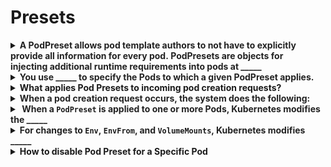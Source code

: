 # Presets 

<details>
<summary>
<b><span style="color: rgb(34, 34, 34);">A PodPreset allows pod template authors to not have to explicitly provide all information for every pod.&nbsp;</span><span style="color: rgb(34, 34, 34);">PodPresets are objects for injecting&nbsp;</span><span style="color: rgb(34, 34, 34);">additional runtime requirements&nbsp;</span><span style="color: rgb(34, 34, 34);">into pods at _____</span></b>
</summary>
creation time
</details>

<details>
<summary>
<b><span style="color: rgb(34, 34, 34);">You use _____</span><span style="color: rgb(34, 34, 34);">&nbsp;to specify the Pods to which a given PodPreset applies.</span></b>
</summary>
label selectors
</details>

<details>
<summary>
<b>What applies Pod Presets to incoming pod creation requests?</b>
</summary>
PodPreset admission controller
</details>

<details>
<summary>
<b><span style="color: rgb(34, 34, 34);">When a pod creation request occurs, the system does the following:</span></b>
</summary>
<ol><li>Retrieve all&nbsp;<code>PodPresets</code>&nbsp;available for use.</li><li>Check if the label selectors of any&nbsp;<code>PodPreset</code>&nbsp;matches the labels on the pod being created.</li><li>Attempt to merge the various resources defined by the&nbsp;<code>PodPreset</code>&nbsp;into the Pod being created.</li><li>On error, throw an event documenting the merge error on the pod, and create the pod&nbsp;<em>without</em>&nbsp;any injected resources from the&nbsp;<code>PodPreset</code>.</li><li>Annotate the resulting modified Pod spec to indicate that it has been modified by a&nbsp;<code>PodPreset</code>. The annotation is of the form&nbsp;<code>podpreset.admission.kubernetes.io/podpreset-&lt;pod-preset name&gt;: "&lt;resource version&gt;"</code>.</li></ol>
</details>

<details>
<summary>
<b><span style="color: rgb(34, 34, 34);">&nbsp;When a&nbsp;</span><code>PodPreset</code><span style="color: rgb(34, 34, 34);">&nbsp;is applied to one or more Pods, Kubernetes modifies the _____</span></b>
</summary>
<span style="color: rgb(34, 34, 34);">PodSpec</span>
</details>

<details>
<summary>
<b><span style="color: rgb(34, 34, 34);">For changes to&nbsp;</span><code>Env</code><span style="color: rgb(34, 34, 34);">,&nbsp;</span><code>EnvFrom</code><span style="color: rgb(34, 34, 34);">, and&nbsp;</span><code>VolumeMounts</code><span style="color: rgb(34, 34, 34);">, Kubernetes modifies _____</span></b>
</summary>
<span style="color: rgb(34, 34, 34);">The pod's individual container specs</span>
</details>

<details>
<summary>
<b>How to&nbsp;disable Pod Preset for a Specific Pod</b>
</summary>
<span style="color: rgb(34, 34, 34); background-color: rgba(0, 0, 0, 0.05);">podpreset.admission.kubernetes.io/exclude: "true"</span><span style="color: rgb(34, 34, 34); background-color: rgba(0, 0, 0, 0.05);">
</span>Add the above annotation in the Pod Spec<span style="color: rgb(34, 34, 34); background-color: rgba(0, 0, 0, 0.05);">
</span>
</details>

